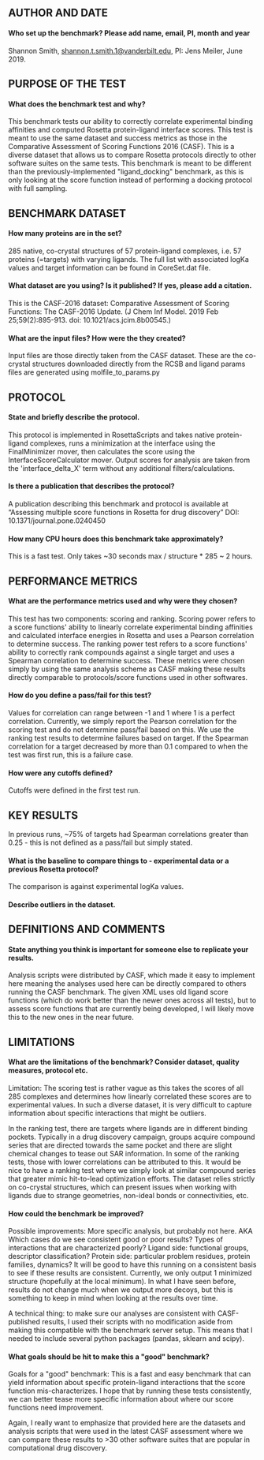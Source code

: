 ## AUTHOR AND DATE

#### Who set up the benchmark? Please add name, email, PI, month and year
Shannon Smith, shannon.t.smith.1@vanderbilt.edu, PI: Jens Meiler, June 2019. 

## PURPOSE OF THE TEST

#### What does the benchmark test and why?
This benchmark tests our ability to correctly correlate experimental binding affinities and computed Rosetta protein-ligand interface scores. This test is meant to use the same dataset and success metrics as those in the Comparative Assessment of Scoring Functions 2016 (CASF). This is a diverse dataset that allows us to compare Rosetta protocols directly to other software suites on the same tests.
This benchmark is meant to be different than the previously-implemented "ligand_docking" benchmark, as this is only looking at the score function instead of performing a docking protocol with full sampling. 

## BENCHMARK DATASET

#### How many proteins are in the set? 
285 native, co-crystal structures of 57 protein-ligand complexes, i.e. 57 proteins (=targets) with varying ligands. The full list with associated logKa values and target information can be found in CoreSet.dat file. 

#### What dataset are you using? Is it published? If yes, please add a citation.
This is the CASF-2016 dataset: Comparative Assessment of Scoring Functions: The CASF-2016 Update. (J Chem Inf Model. 2019 Feb 25;59(2):895-913. doi: 10.1021/acs.jcim.8b00545.)

#### What are the input files? How were the they created?
Input files are those directly taken from the CASF dataset. These are the co-crystal structures downloaded directly from the RCSB and ligand params files are generated using molfile_to_params.py

## PROTOCOL

#### State and briefly describe the protocol.
This protocol is implemented in RosettaScripts and takes native protein-ligand complexes, runs a minimization at the interface using the FinalMinimizer mover, then calculates the score using the InterfaceScoreCalculator mover.
Output scores for analysis are taken from the 'interface_delta_X' term without any additional filters/calculations. 

#### Is there a publication that describes the protocol?
A publication describing this benchmark and protocol is available at “Assessing multiple score functions in Rosetta for drug discovery” DOI: 10.1371/journal.pone.0240450

#### How many CPU hours does this benchmark take approximately?
This is a fast test. Only takes ~30 seconds max / structure * 285 ~ 2 hours. 

## PERFORMANCE METRICS

#### What are the performance metrics used and why were they chosen?
This test has two components: scoring and ranking. Scoring power refers to a score functions' ability to linearly correlate experimental binding affinities and calculated interface energies in Rosetta and uses a Pearson correlation to determine success. The ranking power test refers to a score functions' ability to correctly rank compounds against a single target and uses a Spearman correlation to determine success.
These metrics were chosen simply by using the same analysis scheme as CASF making these results directly comparable to protocols/score functions used in other softwares. 

#### How do you define a pass/fail for this test?
Values for correlation can range between -1 and 1 where 1 is a perfect correlation. 
Currently, we simply report the Pearson correlation for the scoring test and do not determine pass/fail based on this. We use the ranking test results to determine failures based on target. If the Spearman correlation for a target decreased by more than 0.1 compared to when the test was first run, this is a failure case. 

#### How were any cutoffs defined?
Cutoffs were defined in the first test run.

## KEY RESULTS

In previous runs, ~75% of targets had Spearman correlations greater than 0.25 - this is not defined as a pass/fail but simply stated.

#### What is the baseline to compare things to - experimental data or a previous Rosetta protocol?
The comparison is against experimental logKa values. 

#### Describe outliers in the dataset. 

## DEFINITIONS AND COMMENTS

#### State anything you think is important for someone else to replicate your results. 
Analysis scripts were distributed by CASF, which made it easy to implement here meaning the analyses used here can be directly compared to others running the CASF benchmark. 
The given XML uses old ligand score functions (which do work better than the newer ones across all tests), but to assess score functions that are currently being developed, I will likely move this to the new ones in the near future. 

## LIMITATIONS

#### What are the limitations of the benchmark? Consider dataset, quality measures, protocol etc. 
Limitation: The scoring test is rather vague as this takes the scores of all 285 complexes and determines how linearly correlated these scores are to experimental values. In such a diverse dataset, it is very difficult to capture information about specific interactions that might be outliers. 

In the ranking test, there are targets where ligands are in different binding pockets. Typically in a drug discovery campaign, groups acquire compound series that are directed towards the same pocket and there are slight chemical changes to tease out SAR information. In some of the ranking tests, those with lower correlations can be attributed to this. It would be nice to have a ranking test where we simply look at similar compound series that greater mimic hit-to-lead optimization efforts. 
The dataset relies strictly on co-crystal structures, which can present issues when working with ligands due to strange geometries, non-ideal bonds or connectivities, etc. 

#### How could the benchmark be improved?
Possible improvements: More specific analysis, but probably not here. AKA Which cases do we see consistent good or poor results? Types of interactions that are characterized poorly? Ligand side: functional groups, descriptor classification? Protein side: particular problem residues, protein families, dynamics? It will be good to have this running on a consistent basis to see if these results are consistent. Currently, we only output 1 minimized structure (hopefully at the local minimum). In what I have seen before, results do not change much when we output more decoys, but this is something to keep in mind when looking at the results over time. 

A technical thing: to make sure our analyses are consistent with CASF-published results, I used their scripts with no modification aside from making this compatible with the benchmark server setup. This means that I needed to include several python packages (pandas, sklearn and scipy). 

#### What goals should be hit to make this a "good" benchmark?
Goals for a "good" benchmark: This is a fast and easy benchmark that can yield information about specific protein-ligand interactions that the score function mis-characterizes. I hope that by running these tests consistently, we can better tease more specific information about where our score functions need improvement. 

Again, I really want to emphasize that provided here are the datasets and analysis scripts that were used in the latest CASF assessment where we can compare these results to >30 other software suites that are popular in computational drug discovery. 
